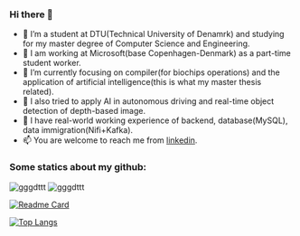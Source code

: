 ### Hi there 👋

<!--
**gggdttt/gggdttt** is a ✨ _special_ ✨ repository because its `README.md` (this file) appears on your GitHub profile.

Here are some ideas to get you started:
- 🔭 I’m a student of DTU(Technical University of Denamrk) and studying for my master degree of Computer Science and Engineering. I am working at Microsoft(base Copenhagen-Denmark) as a part-time student worker.
- 🌱 I’m currently focusing on compiler and artificial intelligence.
- 👯 I’m looking to collaborate on ...
- 🤔 I’m looking for help with ...
- 💬 Ask me about ...
- 📫 How to reach me: ...
- 😄 Pronouns: ...
- ⚡ Fun fact: ...
-->


- 🔭 I’m a student at DTU(Technical University of Denamrk) and studying for my master degree of Computer Science and Engineering. 
- 👯 I am working at Microsoft(base Copenhagen-Denmark) as a part-time student worker.
- 🌱 I’m currently focusing on compiler(for biochips operations) and the application of artificial intelligence(this is what my master thesis related). 
- 🤔 I also tried to apply AI in autonomous driving and real-time object detection of depth-based image. 
- 👯 I have real-world working experience of backend, database(MySQL), data immigration(Nifi+Kafka).
- 📫 You are welcome to reach me from [linkedin](https://www.linkedin.com/in/wenjie-fan-b0b05620b/). 


### Some statics about my github:

![gggdttt](https://komarev.com/ghpvc/?username=gggdttt)
![gggdttt](https://visitor-badge.glitch.me/badge?page_id=gggdttt.profile)

[![Readme Card](https://github-readme-stats.vercel.app/api?username=gggdttt&show_icons=true&title_color=ffffff&icon_color=bb2acf&text_color=daf7dc&bg_color=151515)](https://github.com/gggdttt/github-readme-stats)

[![Top Langs](https://github-readme-stats.vercel.app/api/top-langs/?username=gggdttt&layout=compact&exclude_repo=gggdttt.github.io&title_color=ffffff&icon_color=bb2acf&text_color=daf7dc&bg_color=151515)](https://github.com/gggdttt/github-readme-stats)

